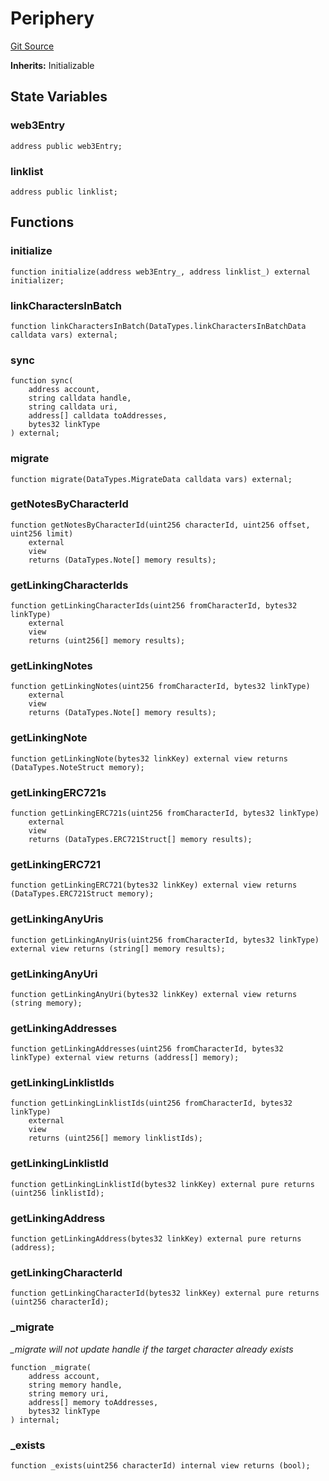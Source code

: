 # Periphery
[Git Source](https://github.com/Crossbell-Box/Crossbell-Contracts/blob/301046e95eacfa631ca751822adb220cbb30103a/contracts/misc/Periphery.sol)

**Inherits:**
Initializable


## State Variables
### web3Entry

```solidity
address public web3Entry;
```


### linklist

```solidity
address public linklist;
```


## Functions
### initialize


```solidity
function initialize(address web3Entry_, address linklist_) external initializer;
```

### linkCharactersInBatch


```solidity
function linkCharactersInBatch(DataTypes.linkCharactersInBatchData calldata vars) external;
```

### sync


```solidity
function sync(
    address account,
    string calldata handle,
    string calldata uri,
    address[] calldata toAddresses,
    bytes32 linkType
) external;
```

### migrate


```solidity
function migrate(DataTypes.MigrateData calldata vars) external;
```

### getNotesByCharacterId


```solidity
function getNotesByCharacterId(uint256 characterId, uint256 offset, uint256 limit)
    external
    view
    returns (DataTypes.Note[] memory results);
```

### getLinkingCharacterIds


```solidity
function getLinkingCharacterIds(uint256 fromCharacterId, bytes32 linkType)
    external
    view
    returns (uint256[] memory results);
```

### getLinkingNotes


```solidity
function getLinkingNotes(uint256 fromCharacterId, bytes32 linkType)
    external
    view
    returns (DataTypes.Note[] memory results);
```

### getLinkingNote


```solidity
function getLinkingNote(bytes32 linkKey) external view returns (DataTypes.NoteStruct memory);
```

### getLinkingERC721s


```solidity
function getLinkingERC721s(uint256 fromCharacterId, bytes32 linkType)
    external
    view
    returns (DataTypes.ERC721Struct[] memory results);
```

### getLinkingERC721


```solidity
function getLinkingERC721(bytes32 linkKey) external view returns (DataTypes.ERC721Struct memory);
```

### getLinkingAnyUris


```solidity
function getLinkingAnyUris(uint256 fromCharacterId, bytes32 linkType) external view returns (string[] memory results);
```

### getLinkingAnyUri


```solidity
function getLinkingAnyUri(bytes32 linkKey) external view returns (string memory);
```

### getLinkingAddresses


```solidity
function getLinkingAddresses(uint256 fromCharacterId, bytes32 linkType) external view returns (address[] memory);
```

### getLinkingLinklistIds


```solidity
function getLinkingLinklistIds(uint256 fromCharacterId, bytes32 linkType)
    external
    view
    returns (uint256[] memory linklistIds);
```

### getLinkingLinklistId


```solidity
function getLinkingLinklistId(bytes32 linkKey) external pure returns (uint256 linklistId);
```

### getLinkingAddress


```solidity
function getLinkingAddress(bytes32 linkKey) external pure returns (address);
```

### getLinkingCharacterId


```solidity
function getLinkingCharacterId(bytes32 linkKey) external pure returns (uint256 characterId);
```

### _migrate

*_migrate will not update handle if the target character already exists*


```solidity
function _migrate(
    address account,
    string memory handle,
    string memory uri,
    address[] memory toAddresses,
    bytes32 linkType
) internal;
```

### _exists


```solidity
function _exists(uint256 characterId) internal view returns (bool);
```

